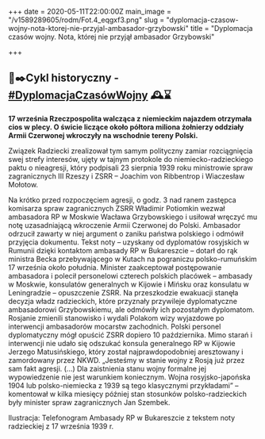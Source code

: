 +++
date = 2020-05-11T22:00:00Z
main_image = "/v1589289605/rodm/Fot.4_eqgxf3.png"
slug = "dyplomacja-czasow-wojny-nota-ktorej-nie-przyjal-ambasador-grzybowski"
title = "Dyplomacja czasów wojny. Nota, której nie przyjął ambasador Grzybowski"

+++
## 📜✒️Cykl historyczny - [#DyplomacjaCzasówWojny](https://www.facebook.com/hashtag/dyplomacjaczas%C3%B3wwojny?source=feed_text&epa=HASHTAG&__xts__%5B0%5D=68.ARBGHv06gMDPAP6cd_qLlWcu3dciHV2_8SSgZBiyVLxZ_itchJhmv3nux0NGgK91KtHYU0Brr3ZXP7EknCFcfZXgOQVB75RYqTHjyUzma4tPbuyw7ehIuuq7ek6Wha37paxxhIQzuJij148U9QmX1sdAC4i7hCkVPRuWWuJRoCyF3oXkQVL_JeUvit877a4Ovcr_i1H1LiEm9bbb8QL7WQ-wrpsMVQMM9ihAm3Q5a7snfVklcesGPJCSx1X9aU5JeOSrL2ZnBlYeOgdgm7X77hFXV57IR6Z9gfVNhq9hLGfdJ_tDEod04DsaOt_ONRwmFxWCDygDH5aW9KfGvRAkJIc&__tn__=%2ANK-R) 🕰⌛️

**17 września Rzeczpospolita walcząca z niemieckim najazdem otrzymała cios w plecy. O świcie liczące około półtora miliona żołnierzy oddziały Armii Czerwonej wkroczyły na wschodnie tereny Polski.** 

Związek Radziecki zrealizował tym samym polityczny zamiar rozciągnięcia swej strefy interesów, ujęty w tajnym protokole do niemiecko-radzieckiego paktu o nieagresji, który podpisali 23 sierpnia 1939 roku ministrowie spraw zagranicznych III Rzeszy i ZSRR – Joachim von Ribbentrop i Wiaczesław Mołotow.

Na krótko przed rozpoczęciem agresji, o godz. 3 nad ranem zastępca komisarza spraw zagranicznych ZSRR Władimir Potiomkin wezwał ambasadora RP w Moskwie Wacława Grzybowskiego i usiłował wręczyć mu notę uzasadniającą wkroczenie Armii Czerwonej do Polski. Ambasador odrzucił zawarty w niej argument o zaniku państwa polskiego i odmówił przyjęcia dokumentu. Tekst noty – uzyskany od dyplomatów rosyjskich w Rumunii dzięki kontaktom ambasady RP w Bukareszcie – dotarł do rąk ministra Becka przebywającego w Kutach na pograniczu polsko-rumuńskim 17 września około południa. Minister zaakceptował postępowanie ambasadora i polecił personelowi czterech polskich placówek – ambasady w Moskwie, konsulatów generalnych w Kijowie i Mińsku oraz konsulatu w Leningradzie – opuszczenie ZSRR. Na przeszkodzie ewakuacji stanęła decyzja władz radzieckich, które przyznały przywileje dyplomatyczne ambasadorowi Grzybowskiemu, ale odmówiły ich pozostałym dyplomatom. Rosjanie zmienili stanowisko i wydali Polakom wizy wyjazdowe po interwencji ambasadorów mocarstw zachodnich. Polski personel dyplomatyczny mógł opuścić ZSRR dopiero 10 października. Mimo starań i interwencji nie udało się odszukać konsula generalnego RP w Kijowie Jerzego Matusińskiego, który został najprawdopodobniej aresztowany i zamordowany przez NKWD. „Jesteśmy w stanie wojny z Rosją już przez sam fakt agresji. (…) Dla zaistnienia stanu wojny formalne jej wypowiedzenie nie jest warunkiem koniecznym. Wojna rosyjsko-japońska 1904 lub polsko-niemiecka z 1939 są tego klasycznymi przykładami” – komentował w kilka miesięcy później stan stosunków polsko-radzieckich były minister spraw zagranicznych Jan Szembek.

Ilustracja: Telefonogram Ambasady RP w Bukareszcie z tekstem noty radzieckiej z 17 września 1939 r.